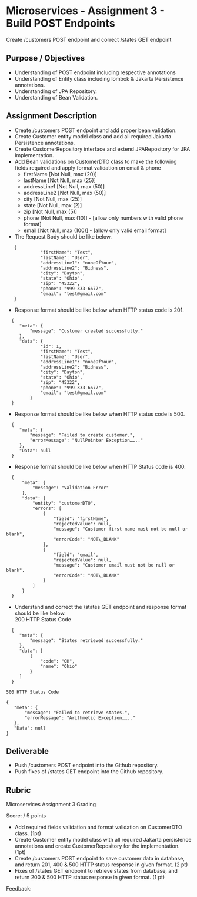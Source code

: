 # Microservices - Assignment 3 - Build POST Endpoints

Create /customers POST endpoint and correct /states GET endpoint

## Purpose / Objectives

- Understanding of POST endpoint including respective annotations  
- Understanding of Entity class including lombok & Jakarta Persistence annotations.  
- Understanding of JPA Repository.  
- Understanding of Bean Validation.

## Assignment Description

* Create /customers POST endpoint and add proper bean validation.  
* Create Customer entity model class and add all required Jakarta Persistence annotations.  
* Create CustomerRepository interface and extend JPARepository for JPA implementation.  
* Add Bean validations on CustomerDTO class to make the following fields required and apply format validation on email & phone  
  * firstName \[Not Null, max (20)\]  
  * lastName \[Not Null, max (25)\]  
  * addressLine1 \[Not Null, max (50)\]  
  * addressLine2 \[Not Null, max (50)\]  
  * city \[Not Null, max (25)\]  
  * state \[Not Null, max (2)\]  
  * zip \[Not Null, max (5)\]  
  * phone \[Not Null, max (10)\] \- \[allow only numbers with valid phone format\]  
  * email \[Not Null, max (100)\] \- \[allow only valid email format\]  
* The Request Body should be like below.
```
   {  
             "firstName": "Test",  
             "lastName": "User",  
             "addressLine1": "noneOfYour",  
             "addressLine2": "Bidness",  
             "city": "Dayton",  
             "state": "Ohio",  
             "zip": "45322",  
             "phone": "999-333-6677",  
             "email": "test@gmail.com"  
   }
```
    
* Response format should be like below when HTTP status code is 201\.
```
  {  
     "meta": {  
         "message": "Customer created successfully."  
     },  
     "data": {  
             "id": 1,  
             "firstName": "Test",  
             "lastName": "User",  
             "addressLine1": "noneOfYour",  
             "addressLine2": "Bidness",  
             "city": "Dayton",  
             "state": "Ohio",  
             "zip": "45322",  
             "phone": "999-333-6677",  
             "email": "test@gmail.com"  
         }  
  }
```
* Response format should be like below when HTTP status code is 500\.
```
  {  
     "meta": {  
         "message": "Failed to create customer.",  
         "errorMessage": "NullPointer Exception…….."  
     },  
     "Data": null  
  }
```
* Response format should be like below when HTTP Status code is 400\.
```
  {  
      "meta": {  
          "message": "Validation Error"  
      },  
      "data": {  
          "entity": "customerDTO",  
          "errors": [  
              {  
                  "field": "firstName",  
                  "rejectedValue": null,  
                  "message": "Customer first name must not be null or blank",  
                  "errorCode": "NOT\_BLANK"  
              },  
              {  
                  "field": "email",  
                  "rejectedValue": null,  
                  "message": "Customer email must not be null or blank",  
                  "errorCode": "NOT\_BLANK"  
              }  
          ]  
      }  
  }
```
    
* Understand and correct the /states GET endpoint and response format should be like below.  
  200 HTTP Status Code
```
  {  
     "meta": {  
         "message": "States retrieved successfully."  
     },  
     "data": [  
         {  
             "code": "OH",  
             "name": "Ohio"  
         }  
     ]  
  }
```
	500 HTTP Status Code
```
{  
   "meta": {  
       "message": "Failed to retrieve states.",  
       "errorMessage": "Arithmetic Exception…….."  
   },  
   "Data": null  
}  
```
## Deliverable

* Push /customers POST endpoint into the Github repository.  
* Push fixes of /states GET endpoint into the Github repository.

## Rubric

Microservices Assignment 3 Grading

Score:  / 5 points

- Add required fields validation and format validation on CustomerDTO class. (1pt)  
- Create Customer entity model class with all required Jakarta persistence annotations and create CustomerRepository for the implementation. (1pt)  
- Create /customers POST endpoint to save customer data in database, and return 201, 400 & 500 HTTP status response in given format. (2 pt)  
- Fixes of /states GET endpoint to retrieve states from database, and return 200 & 500 HTTP status response in given format. (1 pt)

Feedback: 
